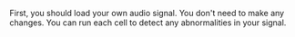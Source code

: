 
First, you should load your own audio signal. 
You don't need to make any changes. 
You can run each cell to detect any abnormalities in your signal.

